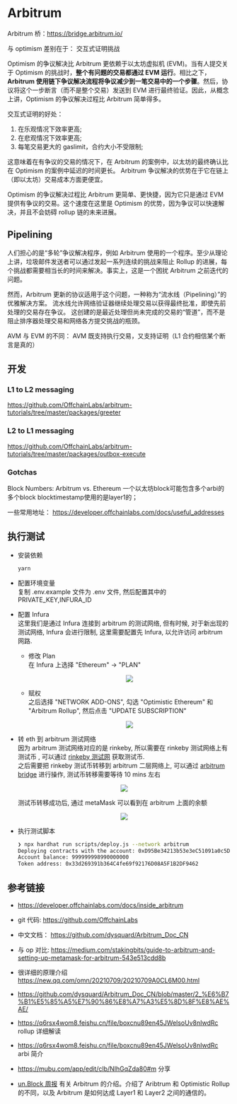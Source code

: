 # Arbitrum

Arbitrum 桥：https://bridge.arbitrum.io/

与 optimism 差别在于： 交互式证明挑战

Optimism 的争议解决比 Arbitrum 更依赖于以太坊虚拟机 (EVM)。当有人提交关于 Optimism 的挑战时，**整个有问题的交易都通过 EVM 运行**。相比之下，**Arbitrum 使用链下争议解决流程将争议减少到一笔交易中的一个步骤**。然后，协议将这个一步断言（而不是整个交易）发送到 EVM 进行最终验证。因此，从概念上讲，Optimism 的争议解决过程比 Arbitrum 简单得多。

交互式证明的好处：

1. 在乐观情况下效率更高;
2. 在悲观情况下效率更高;
3. 每笔交易更大的 gaslimit，合约大小不受限制;

这意味着在有争议的交易的情况下，在 Arbitrum 的案例中，以太坊的最终确认比在 Optimism 的案例中延迟的时间更长。
Arbitrum 争议解决的优势在于它在链上（即以太坊）交易成本方面更便宜。

Optimism 的争议解决过程比 Arbitrum 更简单、更快捷，因为它只是通过 EVM 提供有争议的交易。这个速度在这里是 Optimism 的优势，因为争议可以快速解决，并且不会妨碍 rollup 链的未来进展。

## Pipelining

人们担心的是“多轮”争议解决程序，例如 Arbitrum 使用的一个程序。至少从理论上讲，垃圾邮件发送者可以通过发起一系列连续的挑战来阻止 Rollup 的进展，每个挑战都需要相当长的时间来解决。事实上，这是一个困扰 Arbitrum 之前迭代的问题。

然而，Arbitrum 更新的协议适用于这个问题，一种称为“流水线（Pipelining）”的优雅解决方案。 流水线允许网络验证器继续处理交易以获得最终批准，即使先前处理的交易存在争议。 这创建的是最近处理但尚未完成的交易的“管道”，而不是阻止排序器处理交易和网络各方提交挑战的瓶颈。

AVM 与 EVM 的不同：
AVM 既支持执行交易，又支持证明（L1 合约相信某个断言是真的）

## 开发
### L1 to L2 messaging
https://github.com/OffchainLabs/arbitrum-tutorials/tree/master/packages/greeter
### L2 to L1 messaging
https://github.com/OffchainLabs/arbitrum-tutorials/tree/master/packages/outbox-execute

### Gotchas
Block Numbers: Arbitrum vs. Ethereum
一个以太坊block可能包含多个arbi的多个block
blocktimestamp使用的是layer1的；

一些常用地址：
https://developer.offchainlabs.com/docs/useful_addresses



## 执行测试

- 安装依赖

  ```bash
  yarn
  ```

- 配置环境变量  
  复制 .env.example 文件为 .env 文件, 然后配置其中的 PRIVATE_KEY,INFURA_ID

- 配置 Infura  
  这里我们是通过 Infura 连接到 arbitrum 的测试网络, 但有时候, 对于新出现的测试网络, Infura 会进行限制, 这里需要配置先 Infura, 以允许访问 arbitrum 网路.

  - 修改 Plan  
    在 Infura 上选择 "Ethereum" -> "PLAN"  
    <center><img src="https://github.com/Dapp-Learning-DAO/Dapp-Learning-Arsenal/blob/main/images/basic/27-Arbitrum-layer2/ChangePlan.png?raw=true" /></center>

  - 赋权  
    之后选择 "NETWORK ADD-ONS", 勾选 "Optimistic Ethereum" 和 "Arbitrum Rollup", 然后点击 "UPDATE SUBSCRIPTION"
    <center><img src="https://github.com/Dapp-Learning-DAO/Dapp-Learning-Arsenal/blob/main/images/basic/27-Arbitrum-layer2/NETWORK-ADD-ONS.png?raw=true" /></center>

- 转 eth 到 arbitrum 测试网络  
  因为 arbitrum 测试网络对应的是 rinkeby, 所以需要在 rinkeby 测试网络上有测试币 , 可以通过 [rinkeby 测试网](https://faucet.rinkeby.io/) 获取测试币.  
  之后需要把 rinkeby 测试币转移到 arbitrum 二层网络上, 可以通过 [arbitrum bridge](https://bridge.arbitrum.io/) 进行操作, 测试币转移需要等待 10 mins 左右
  <center><img src="https://github.com/Dapp-Learning-DAO/Dapp-Learning-Arsenal/blob/main/images/basic/27-Arbitrum-layer2/transfer-eth.png?raw=true" /></center>

  测试币转移成功后, 通过 metaMask 可以看到在 arbitrum 上面的余额

  <center><img src="https://github.com/Dapp-Learning-DAO/Dapp-Learning-Arsenal/blob/main/images/basic/27-Arbitrum-layer2/transfer-result.png?raw=true" /></center>

- 执行测试脚本

  ```bash
  ❯ npx hardhat run scripts/deploy.js --network arbitrum
  Deploying contracts with the account: 0xD95Be34213b53e3eC51091a0c5De07641Fc1728e
  Account balance: 999999998990000000
  Token address: 0x33d269391b364C4fe69f92176D08A5F1B2DF9462
  ```

## 参考链接

- https://developer.offchainlabs.com/docs/inside_arbitrum
- git 代码: https://github.com/OffchainLabs
- 中文文档： https://github.com/dysquard/Arbitrum_Doc_CN
- 与 op 对比: https://medium.com/stakingbits/guide-to-arbitrum-and-setting-up-metamask-for-arbitrum-543e513cdd8b
- 很详细的原理介绍
  https://new.qq.com/omn/20210709/20210709A0CL6M00.html

- https://github.com/dysquard/Arbitrum_Doc_CN/blob/master/2_%E6%B7%B1%E5%85%A5%E7%90%86%E8%A7%A3%E5%8D%8F%E8%AE%AE/
- https://q6rsx4wom8.feishu.cn/file/boxcnu89en45JWelsoUv8nIwdRc rollup 详细解读
- https://q6rsx4wom8.feishu.cn/file/boxcnu89en45JWelsoUv8nIwdRc arbi 简介
- https://mubu.com/app/edit/clb/NIhGqZda80#m 分享
- [un.Block 周报](https://zhuanlan.zhihu.com/p/419000613) 有关 Arbitrum 的介绍。介绍了 Aribtrum 和 Optimistic Rollup 的不同，以及 Arbitrum 是如何达成 Layer1 和 Layer2 之间的通信的。
